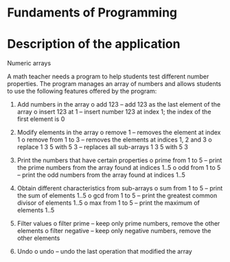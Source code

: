 # Fundaments of Programming 

# Description of the application

Numeric arrays

A math teacher needs a program to help students test different number properties. The
program manages an array of numbers and allows students to use the following features
offered by the program:

1. Add numbers in the array
o add 123 – add 123 as the last element of the array
o insert 123 at 1 – insert number 123 at index 1; the index of the first element is 0

2. Modify elements in the array
o remove 1 – removes the element at index 1
o remove from 1 to 3 – removes the elements at indices 1, 2 and 3
o replace 1 3 5 with 5 3 – replaces all sub-arrays 1 3 5 with 5 3

3. Print the numbers that have certain properties
o prime from 1 to 5 – print the prime numbers from the array found at indices 1..5
o odd from 1 to 5 – print the odd numbers from the array found at indices 1..5

4. Obtain different characteristics from sub-arrays
o sum from 1 to 5 – print the sum of elements 1..5
o gcd from 1 to 5 – print the greatest common divisor of elements 1..5
o max from 1 to 5 – print the maximum of elements 1..5

5. Filter values
o filter prime – keep only prime numbers, remove the other elements
o filter negative – keep only negative numbers, remove the other elements

6. Undo
o undo – undo the last operation that modified the array
